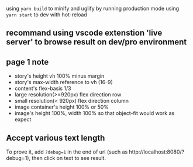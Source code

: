 using `yarn build` to minify and uglify by running production mode
using `yarn start` to dev with hot-reload

## recommand using vscode extenstion 'live server' to browse result on dev/pro environment

## page 1 note

- story's height vh 100% minus margin
- story's max-width reference to vh (16-9)
- content's flex-basis 1/3
- large resolution(>=920px) flex direction row
- small resolution(< 920px) flex direction column
- image container's height 100% or 50%
- image's height 100%, width 100% so that object-fit would work as expect

## Accept various text length

To prove it, add `?debug=1` in the end of url (such as http://localhost:8080/?debug=1), then click on text to see result.
